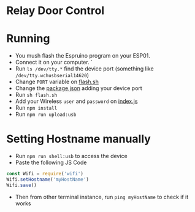 # Relay Door Control

# Running 

- You mush flash the Espruino program on your ESP01. 
- Connect it on your computer. `
- Run `ls /dev/tty.*` find the device port (something like `/dev/tty.wchusbserial14620`)
- Change `PORT` variable on [flash.sh](./flash.sh)
- Change the [package.json](./package.json) adding your device port
- Run `sh flash.sh`
- Add your Wireless `user` and `password` on [index.js](./index.js)
- Run `npm install`
- Run `npm run upload:usb`


# Setting Hostname manually

- Run `npm run shell:usb` to access the device
- Paste the following JS Code

```js
const Wifi = require('wifi')
Wifi.setHostname('myHostName')
Wifi.save()
```

- Then from other terminal instance, run `ping myHostName` to check if it works
